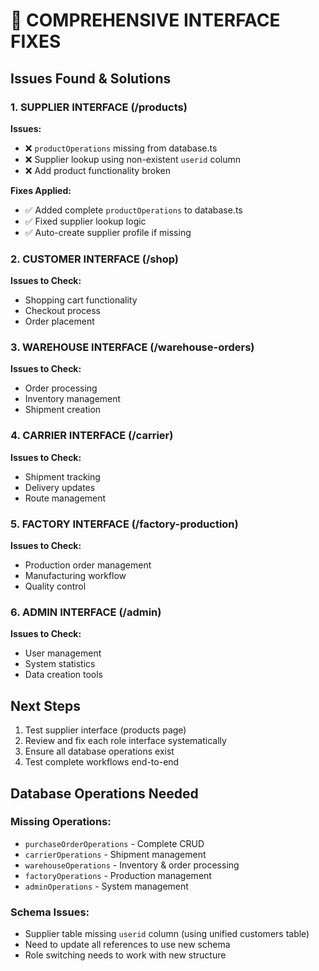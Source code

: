 # 🔧 COMPREHENSIVE INTERFACE FIXES

## Issues Found & Solutions

### 1. **SUPPLIER INTERFACE** (/products)
**Issues:**
- ❌ `productOperations` missing from database.ts
- ❌ Supplier lookup using non-existent `userid` column
- ❌ Add product functionality broken

**Fixes Applied:**
- ✅ Added complete `productOperations` to database.ts
- ✅ Fixed supplier lookup logic
- ✅ Auto-create supplier profile if missing

### 2. **CUSTOMER INTERFACE** (/shop)
**Issues to Check:**
- Shopping cart functionality
- Checkout process
- Order placement

### 3. **WAREHOUSE INTERFACE** (/warehouse-orders)
**Issues to Check:**
- Order processing
- Inventory management
- Shipment creation

### 4. **CARRIER INTERFACE** (/carrier)
**Issues to Check:**
- Shipment tracking
- Delivery updates
- Route management

### 5. **FACTORY INTERFACE** (/factory-production)
**Issues to Check:**
- Production order management
- Manufacturing workflow
- Quality control

### 6. **ADMIN INTERFACE** (/admin)
**Issues to Check:**
- User management
- System statistics
- Data creation tools

## Next Steps

1. Test supplier interface (products page)
2. Review and fix each role interface systematically
3. Ensure all database operations exist
4. Test complete workflows end-to-end

## Database Operations Needed

### Missing Operations:
- `purchaseOrderOperations` - Complete CRUD
- `carrierOperations` - Shipment management
- `warehouseOperations` - Inventory & order processing
- `factoryOperations` - Production management
- `adminOperations` - System management

### Schema Issues:
- Supplier table missing `userid` column (using unified customers table)
- Need to update all references to use new schema
- Role switching needs to work with new structure
